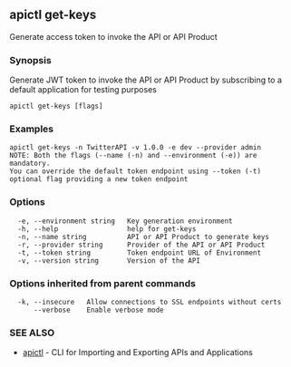 ## apictl get-keys

Generate access token to invoke the API or API Product

### Synopsis

Generate JWT token to invoke the API or API Product by subscribing to a default application for testing purposes

```
apictl get-keys [flags]
```

### Examples

```
apictl get-keys -n TwitterAPI -v 1.0.0 -e dev --provider admin
NOTE: Both the flags (--name (-n) and --environment (-e)) are mandatory.
You can override the default token endpoint using --token (-t) optional flag providing a new token endpoint
```

### Options

```
  -e, --environment string   Key generation environment
  -h, --help                 help for get-keys
  -n, --name string          API or API Product to generate keys
  -r, --provider string      Provider of the API or API Product
  -t, --token string         Token endpoint URL of Environment
  -v, --version string       Version of the API
```

### Options inherited from parent commands

```
  -k, --insecure   Allow connections to SSL endpoints without certs
      --verbose    Enable verbose mode
```

### SEE ALSO

* [apictl](apictl.md)	 - CLI for Importing and Exporting APIs and Applications

